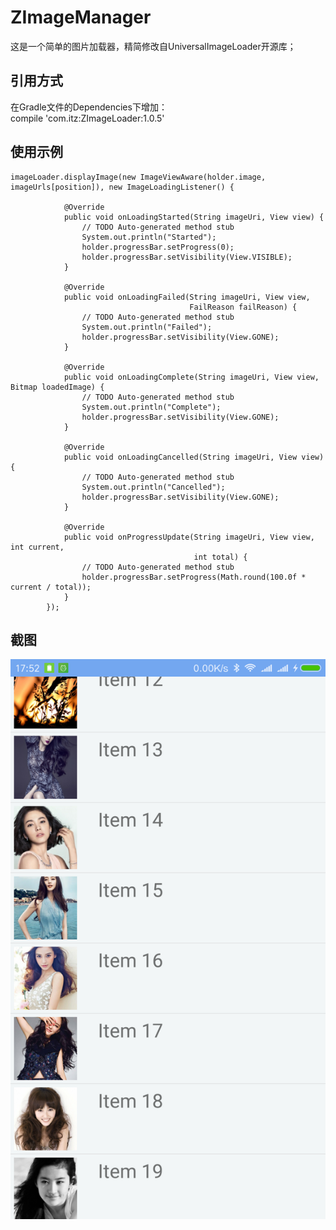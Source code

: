 # ZImageManager
这是一个简单的图片加载器，精简修改自UniversalImageLoader开源库；

## 引用方式    
在Gradle文件的Dependencies下增加：  
compile 'com.itz:ZImageLoader:1.0.5'   

## 使用示例    

	imageLoader.displayImage(new ImageViewAware(holder.image, imageUrls[position]), new ImageLoadingListener() {
		
                @Override
                public void onLoadingStarted(String imageUri, View view) {
                    // TODO Auto-generated method stub
                    System.out.println("Started");
                    holder.progressBar.setProgress(0);
                    holder.progressBar.setVisibility(View.VISIBLE);
                }

                @Override
                public void onLoadingFailed(String imageUri, View view,
                                            FailReason failReason) {
                    // TODO Auto-generated method stub
                    System.out.println("Failed");
                    holder.progressBar.setVisibility(View.GONE);
                }

                @Override
                public void onLoadingComplete(String imageUri, View view, Bitmap loadedImage) {
                    // TODO Auto-generated method stub
                    System.out.println("Complete");
                    holder.progressBar.setVisibility(View.GONE);
                }

                @Override
                public void onLoadingCancelled(String imageUri, View view) {
                    // TODO Auto-generated method stub
                    System.out.println("Cancelled");
                    holder.progressBar.setVisibility(View.GONE);
                }

                @Override
                public void onProgressUpdate(String imageUri, View view, int current,
                                             int total) {
                    // TODO Auto-generated method stub
                    holder.progressBar.setProgress(Math.round(100.0f * current / total));
                }
            });    
			

## 截图    
![image](https://github.com/ZhangSir/ZImageManager/blob/master/Screenshot_2017-09-15-17-52-37-716_com.itzs.imagemanager.png)